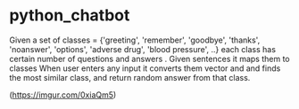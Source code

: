 # python_chatbot
Given a set of classes = {'greeting', 'remember', 'goodbye', 'thanks', 'noanswer', 'options', 'adverse drug', 'blood pressure', ..}
each class has certain number of questions and answers .
Given sentences it maps them to classes
When user enters any input it converts them vector and and finds the most similar class, and return random answer from that class.

(https://imgur.com/0xiaQm5)
